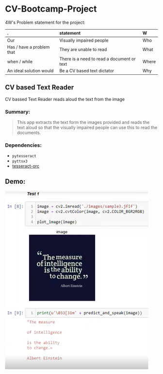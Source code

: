 # CV-Bootcamp-Project
4W's Problem statement for the project:

| . | statement | W |
| :-- | :----------------------- | :---|
| Our | Visually impaired people | Who |
| Has / have a problem that |	They are unable to read | What |
| when / while | There is a need to read a document or text | Where |
| An ideal solution would | Be a CV based text dictator | Why |


## CV based Text Reader
CV bassed Text Reader reads aloud the text from the image 

### Summary:
> This app extracts the text form the images provided and reads the text aloud so that the visually impaired people can use this to read the documents.

### Dependencies:
- `pytesseract`
- `pyttsx3`
- [tesseract-orc](https://tesseract-ocr.github.io/tessdoc/Home.html#binaries)

## Demo:
![demo image](./images/asset_demo.png)
